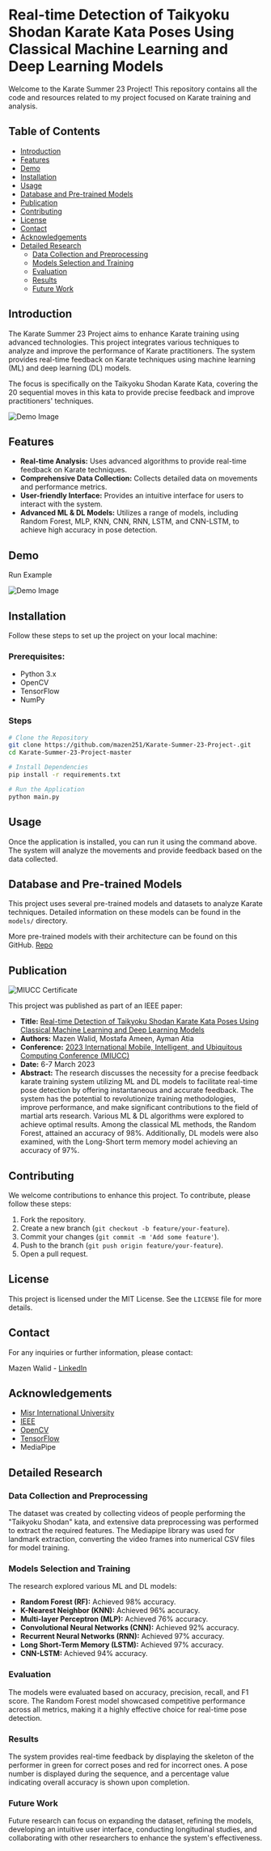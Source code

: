
# Real-time Detection of Taikyoku Shodan Karate Kata Poses Using Classical Machine Learning and Deep Learning Models

Welcome to the Karate Summer 23 Project! This repository contains all the code and resources related to my project focused on Karate training and analysis.

## Table of Contents
- [Introduction](#introduction)
- [Features](#features)
- [Demo](#demo)
- [Installation](#installation)
- [Usage](#usage)
- [Database and Pre-trained Models](#database-and-pre-trained-models)
- [Publication](#publication)
- [Contributing](#contributing)
- [License](#license)
- [Contact](#contact)
- [Acknowledgements](#acknowledgements)
- [Detailed Research](#detailed-research)
  - [Data Collection and Preprocessing](#data-collection-and-preprocessing)
  - [Models Selection and Training](#models-selection-and-training)
  - [Evaluation](#evaluation)
  - [Results](#results)
  - [Future Work](#future-work)

## Introduction

The Karate Summer 23 Project aims to enhance Karate training using advanced technologies. This project integrates various techniques to analyze and improve the performance of Karate practitioners. The system provides real-time feedback on Karate techniques using machine learning (ML) and deep learning (DL) models.

The focus is specifically on the Taikyoku Shodan Karate Kata, covering the 20 sequential moves in this kata to provide precise feedback and improve practitioners' techniques.

![Demo Image](Assets/img1.png)

## Features

- **Real-time Analysis:** Uses advanced algorithms to provide real-time feedback on Karate techniques.
- **Comprehensive Data Collection:** Collects detailed data on movements and performance metrics.
- **User-friendly Interface:** Provides an intuitive interface for users to interact with the system.
- **Advanced ML & DL Models:** Utilizes a range of models, including Random Forest, MLP, KNN, CNN, RNN, LSTM, and CNN-LSTM, to achieve high accuracy in pose detection.

## Demo
Run Example

![Demo Image](Assets/demo.png)

## Installation

Follow these steps to set up the project on your local machine:

### Prerequisites:
- Python 3.x
- OpenCV
- TensorFlow
- NumPy

### Steps

```sh
# Clone the Repository
git clone https://github.com/mazen251/Karate-Summer-23-Project-.git
cd Karate-Summer-23-Project-master

# Install Dependencies
pip install -r requirements.txt

# Run the Application
python main.py
```

## Usage

Once the application is installed, you can run it using the command above. The system will analyze the movements and provide feedback based on the data collected.

## Database and Pre-trained Models

This project uses several pre-trained models and datasets to analyze Karate techniques. Detailed information on these models can be found in the `models/` directory.

More pre-trained models with their architecture can be found on this GitHub. [Repo](https://github.com/mazen251/ML-Project.git) 
## Publication

![MIUCC Certificate](Assets/Cert.png)

This project was published as part of an IEEE paper:
- **Title:** [Real-time Detection of Taikyoku Shodan Karate Kata Poses Using Classical Machine Learning and Deep Learning Models](https://ieeexplore.ieee.org/document/10278373)
- **Authors:** Mazen Walid, Mostafa Ameen, Ayman Atia
- **Conference:** [2023 International Mobile, Intelligent, and Ubiquitous Computing Conference (MIUCC)](https://ieeexplore.ieee.org/xpl/conhome/10278292/proceeding)
- **Date:** 6-7 March 2023
- **Abstract:** The research discusses the necessity for a precise feedback karate training system utilizing ML and DL models to facilitate real-time pose detection by offering instantaneous and accurate feedback. The system has the potential to revolutionize training methodologies, improve performance, and make significant contributions to the field of martial arts research. Various ML & DL algorithms were explored to achieve optimal results. Among the classical ML methods, the Random Forest, attained an accuracy of 98%. Additionally, DL models were also examined, with the Long-Short term memory model achieving an accuracy of 97%.

## Contributing

We welcome contributions to enhance this project. To contribute, please follow these steps:

1. Fork the repository.
2. Create a new branch (`git checkout -b feature/your-feature`).
3. Commit your changes (`git commit -m 'Add some feature'`).
4. Push to the branch (`git push origin feature/your-feature`).
5. Open a pull request.

## License

This project is licensed under the MIT License. See the `LICENSE` file for more details.

## Contact

For any inquiries or further information, please contact:

Mazen Walid - [LinkedIn](https://www.linkedin.com/in/mazen-walid-225582208/)

## Acknowledgements
- [Misr International University](https://miuegypt.edu.eg/)
- [IEEE](https://www.ieee.org/)
- [OpenCV](https://opencv.org/)
- [TensorFlow](https://www.tensorflow.org/)
- MediaPipe

## Detailed Research

### Data Collection and Preprocessing

The dataset was created by collecting videos of people performing the "Taikyoku Shodan" kata, and extensive data preprocessing was performed to extract the required features. The Mediapipe library was used for landmark extraction, converting the video frames into numerical CSV files for model training.

### Models Selection and Training

The research explored various ML and DL models:
- **Random Forest (RF):** Achieved 98% accuracy.
- **K-Nearest Neighbor (KNN):** Achieved 96% accuracy.
- **Multi-layer Perceptron (MLP):** Achieved 76% accuracy.
- **Convolutional Neural Networks (CNN):** Achieved 92% accuracy.
- **Recurrent Neural Networks (RNN):** Achieved 97% accuracy.
- **Long Short-Term Memory (LSTM):** Achieved 97% accuracy.
- **CNN-LSTM:** Achieved 94% accuracy.

### Evaluation

The models were evaluated based on accuracy, precision, recall, and F1 score. The Random Forest model showcased competitive performance across all metrics, making it a highly effective choice for real-time pose detection.

### Results

The system provides real-time feedback by displaying the skeleton of the performer in green for correct poses and red for incorrect ones. A pose number is displayed during the sequence, and a percentage value indicating overall accuracy is shown upon completion.

### Future Work

Future research can focus on expanding the dataset, refining the models, developing an intuitive user interface, conducting longitudinal studies, and collaborating with other researchers to enhance the system's effectiveness.
